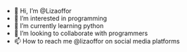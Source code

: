 - 👋 Hi, I’m @Lizaoffor
- 👀 I’m interested in programming
- 🌱 I’m currently learning python
- 💞️ I’m looking to collaborate with programmers
- 📫 How to reach me @lizaoffor on social media platforms
<!---
Lizaoffor/Lizaoffor is a ✨ special ✨ repository because its `README.md` (this file) appears on your GitHub profile.
You can click the Preview link to take a look at your changes.
--->
